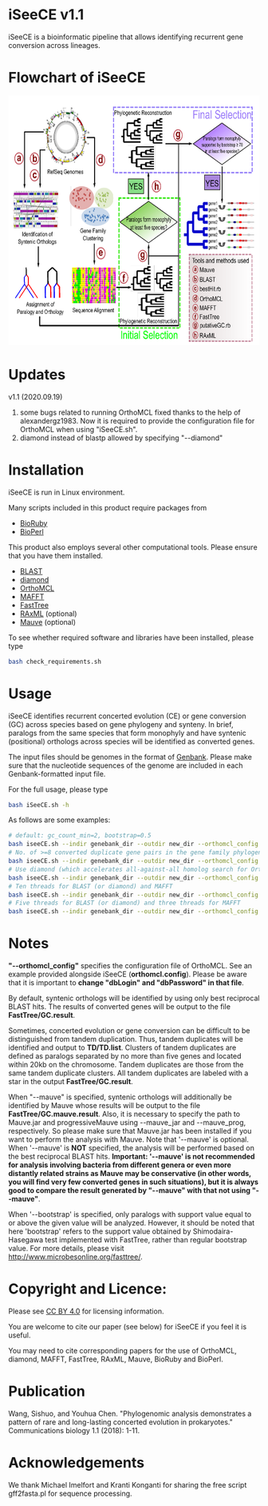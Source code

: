 # iSeeCE v1.1

iSeeCE is a bioinformatic pipeline that allows identifying recurrent gene conversion across lineages.

# Flowchart of iSeeCE
<div style="display:table-cell; vertical-align:middle; text-align:center">
<img src=images/Flowchart.png width=800 height=500></img>
</div>

# Updates
v1.1 (2020.09.19)
1. some bugs related to running OrthoMCL fixed thanks to the help of alexandergz1983. Now it is required to provide the configuration file for OrthoMCL when using "iSeeCE.sh".
2. diamond instead of blastp allowed by specifying "--diamond"

# Installation
iSeeCE is run in Linux environment.

Many scripts included in this product require packages from
* [BioRuby](http://bioruby.org)
* [BioPerl](http://bioperl.org)

This product also employs several other computational tools. Please ensure that you have them installed.
* [BLAST](https://blast.ncbi.nlm.nih.gov/Blast.cgi)
* [diamond](http://www.diamondsearch.org/index.php)
* [OrthoMCL](http://orthomcl.org/orthomcl/) 
* [MAFFT](http://mafft.cbrc.jp/alignment/software/)
* [FastTree](http://darlinglab.org/blog/2015/03/23/not-so-fast-fasttree.html)
* [RAxML](https://sco.h-its.org/exelixis/software.html) (optional)
* [Mauve](http://darlinglab.org/mauve/mauve.html) (optional)

To see whether required software and libraries have been installed, please type 
```bash
bash check_requirements.sh
```

# Usage
iSeeCE identifies recurrent concerted evolution (CE) or gene conversion (GC) across species based on gene phylogeny and synteny. In brief, paralogs from the same species that form monophyly and have syntenic (positional) orthologs across species will be identified as converted genes.

The input files should be genomes in the format of [Genbank](https://www.ncbi.nlm.nih.gov/genbank/). Please make sure that the nucleotide sequences of the genome are included in each Genbank-formatted input file.

For the full usage, please type 
```bash
bash iSeeCE.sh -h
```

As follows are some examples:
```bash
# default: gc_count_min=2, bootstrap=0.5
bash iseeCE.sh --indir genebank_dir --outdir new_dir --orthomcl_config orthomcl_config_gile
# No. of >=8 converted duplicate gene pairs in the gene family phylogeny, each conversion event supported by bootstrap >= 0.9
bash iseeCE.sh --indir genebank_dir --outdir new_dir --orthomcl_config orthomcl_config_gile --gc_count_min 8 --bootstrap 0.9
# Use diamond (which accelerates all-against-all homolog search for OrthoMCL by >1000 times but with potential cost of lower sensitivity)
bash iseeCE.sh --indir genebank_dir --outdir new_dir --orthomcl_config orthomcl_config_gile --diamond
# Ten threads for BLAST (or diamond) and MAFFT
bash iseeCE.sh --indir genebank_dir --outdir new_dir --orthomcl_config orthomcl_config_gile --cpu 10
# Five threads for BLAST (or diamond) and three threads for MAFFT
bash iseeCE.sh --indir genebank_dir --outdir new_dir --orthomcl_config orthomcl_config_gile --blast_cpu 5 --mafft_cpu 3
```

# Notes
**"--orthomcl_config"** specifies the configuration file of OrthoMCL. See an example provided alongside iSeeCE (**orthomcl.config**). Please be aware that it is important to **change "dbLogin" and "dbPassword" in that file**.

By default, syntenic orthologs will be identified by using only best reciprocal BLAST hits. The results of converted genes will be output to the file **FastTree/GC.result**.

Sometimes, concerted evolution or gene conversion can be difficult to be distinguished from tandem duplication. Thus, tandem duplicates will be identified and output to **TD/TD.list**. Clusters of tandem duplicates are defined as paralogs separated by no more than five genes and located within 20kb on the chromosome. Tandem duplicates are those from the same tandem duplicate clusters. All tandem duplicates are labeled with a star in the output **FastTree/GC.result**.

When "--mauve" is specified, syntenic orthologs will additionally be identified by Mauve whose results will be output to the file **FastTree/GC.mauve.result**. Also, it is necessary to specify the path to Mauve.jar and progressiveMauve using --mauve_jar and --mauve_prog, respectively. So please make sure that Mauve.jar has been installed if you want to perform the analysis with Mauve. Note that '--mauve' is optional. When '--mauve' is **NOT** specified, the analysis will be performed based on the best reciprocal BLAST hits. **Important: '--mauve' is not recommended for analysis involving bacteria from different genera or even more distantly related strains as Mauve may be conservative (in other words, you will find very few converted genes in such situations), but it is always good to compare the result generated by "--mauve" with that not using "--mauve"**.

When '--bootstrap' is specified, only paralogs with support value equal to or above the given value will be analyzed. However, it should be noted that here 'bootstrap' refers to the support value obtained by Shimodaira-Hasegawa test implemented with FastTree, rather than regular bootstrap value. For more details, please visit http://www.microbesonline.org/fasttree/.

# Copyright and Licence:
Please see [CC BY 4.0](https://creativecommons.org/licenses/by/4.0/) for licensing information.

You are welcome to cite our paper (see below) for iSeeCE if you feel it is useful.

You may need to cite corresponding papers for the use of OrthoMCL, diamond, MAFFT, FastTree, RAxML, Mauve, BioRuby and BioPerl.

# Publication
Wang, Sishuo, and Youhua Chen. "Phylogenomic analysis demonstrates a pattern of rare and long-lasting concerted evolution in prokaryotes." Communications biology 1.1 (2018): 1-11.

# Acknowledgements
We thank Michael Imelfort and Kranti Konganti for sharing the free script gff2fasta.pl for sequence processing.


